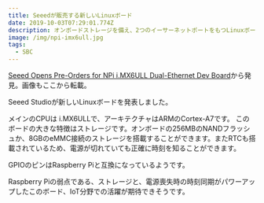 ```yaml
---
title: Seeedが販売する新しいLinuxボード
date: 2019-10-03T07:29:01.774Z
description: オンボードストレージを備え、2つのイーサーネットポートをもつLinuxボードを紹介します。
image: /img/npi-imx6ull.jpg
tags:
  - SBC
---
```

[Seeed Opens Pre-Orders for NPi i.MX6ULL Dual-Ethernet Dev Board](https://www.hackster.io/news/seeed-opens-pre-orders-for-npi-i-mx6ull-dual-ethernet-dev-board-abe74799c722)から発見。画像もここから転載。

Seeed Studioが新しいLinuxボードを発表しました。

メインのCPUは i.MX6ULLで、アーキテクチャはARMのCortex-A7です。
このボードの大きな特徴はストレージです。オンボードの256MBのNANDフラッシュか、8GBのeMMC接続のストレージを搭載することができます。またRTCも搭載されているため、電源が切れていても正確に時刻を知ることができます。

GPIOのピンはRaspberry Piと互換になっているようです。

Raspberry Piの弱点である、ストレージと、電源喪失時の時刻同期がパワーアップしたこのボード、IoT分野での活躍が期待できそうです。
